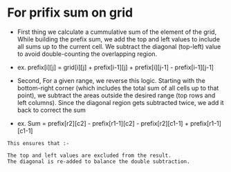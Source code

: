 # For prifix sum on grid 

- First thing we calculate a cummulative sum of the element of the grid, While building the prefix sum, we add the top and left values to include all sums up to the current cell. We subtract the diagonal (top-left) value to avoid double-counting the overlapping region.
- ex. prefix[i][j] = grid[i][j] + prefix[i-1][j] + prefix[i][j-1] - prefix[i-1][j-1]

- Second, For a given range, we reverse this logic. Starting with the bottom-right corner (which includes the total sum of all cells up to that point), we subtract the areas outside the desired range (top rows and left columns). Since the diagonal region gets subtracted twice, we add it back to correct the sum

- ex. Sum = prefix[r2][c2] - prefix[r1-1][c2] - prefix[r2][c1-1] + prefix[r1-1][c1-1]

```
This ensures that :-

The top and left values are excluded from the result.
The diagonal is re-added to balance the double subtraction.
```